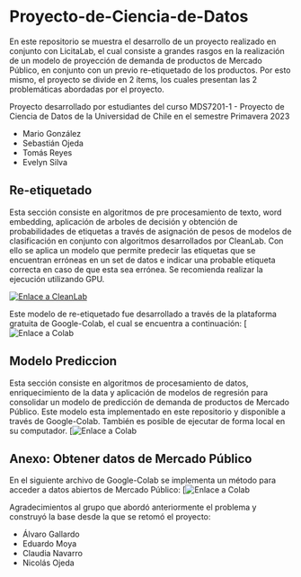 # Proyecto-de-Ciencia-de-Datos
En este repositorio se muestra el desarrollo de un proyecto realizado en conjunto con LicitaLab, el cual consiste a grandes rasgos en la realización de un modelo de proyección de demanda de productos de Mercado Público, en conjunto con un previo re-etiquetado de los productos. Por esto mismo, el proyecto se divide en 2 ítems, los cuales presentan las 2 problemáticas abordadas por el proyecto.

Proyecto desarrollado por estudiantes del curso MDS7201-1 - Proyecto de Ciencia de Datos de la Universidad de Chile en el semestre Primavera 2023 
- Mario González
- Sebastián Ojeda
- Tomás Reyes
- Evelyn Silva

## Re-etiquetado
Esta sección consiste en algoritmos de pre procesamiento de texto, word embedding, aplicación de arboles de decisión y obtención de probabilidades de etiquetas a través de asignación de pesos de modelos de clasificación en conjunto con algoritmos desarrollados por CleanLab. Con ello se aplica un modelo que permite predecir las etiquetas que se encuentran erróneas en un set de datos e indicar una probable etiqueta correcta en caso de que esta sea errónea. Se recomienda realizar la ejecución utilizando GPU.

[![Enlace a CleanLab](https://img.shields.io/badge/Enlace%20a%20CleanLab-GitHub-brightgreen)](https://github.com/cleanlab)

Este modelo de re-etiquetado fue desarrollado a través de la plataforma gratuita de Google-Colab, el cual se encuentra a continuación:
[![Enlace a Colab](https://colab.research.google.com/drive/1aNSzygCTUA7VJBTdcRC-TYI5oIh8xhRE?usp=sharing)

## **Modelo Prediccion**
Esta sección consiste en algoritmos de procesamiento de datos, enriquecimiento de la data y aplicación de modelos de regresión para consolidar un modelo de predicción de demanda de productos de Mercado Público. Este modelo esta implementado en este repositorio y disponible a través de Google-Colab. También es posible de ejecutar de forma local en su computador.
[![Enlace a Colab](https://colab.research.google.com/drive/1VFAaSApU0c2h2HqolP6in8a4RN6CDmwG?usp=sharing)

## **Anexo: Obtener datos de Mercado Público**
En el siguiente archivo de Google-Colab se implementa un método para acceder a datos abiertos de Mercado Público:
[![Enlace a Colab](https://colab.research.google.com/drive/1U-zNOv1WUcbl6C1FOnCl1eG7GfiBjCHD?usp=sharing)

Agradecimientos al grupo que abordó anteriormente el problema y construyó la base desde la que se retomó el proyecto:
- Álvaro Gallardo
- Eduardo Moya
- Claudia Navarro
- Nicolás Ojeda

